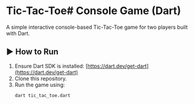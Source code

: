 # Tic-Tac-Toe# Console Game (Dart)

A simple interactive console-based Tic-Tac-Toe game for two players built with Dart.

## ▶️ How to Run
1. Ensure Dart SDK is installed: [https://dart.dev/get-dart](https://dart.dev/get-dart)
2. Clone this repository.
3. Run the game using:
   ```bash
   dart tic_tac_toe.dart
